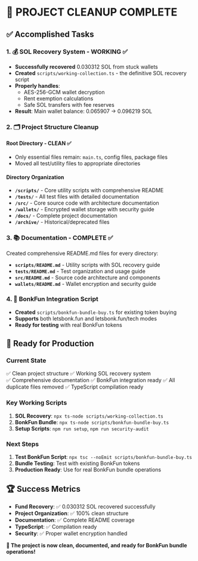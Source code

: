 # 🎉 PROJECT CLEANUP COMPLETE

## ✅ Accomplished Tasks

### 1. 💰 SOL Recovery System - **WORKING** ✅

- **Successfully recovered** 0.030312 SOL from stuck wallets
- **Created** `scripts/working-collection.ts` - the definitive SOL recovery script
- **Properly handles**:
  - AES-256-GCM wallet decryption
  - Rent exemption calculations
  - Safe SOL transfers with fee reserves
- **Result**: Main wallet balance: 0.065907 → 0.096219 SOL

### 2. 🗂️ Project Structure Cleanup

#### Root Directory - **CLEAN** ✅

- Only essential files remain: `main.ts`, config files, package files
- Moved all test/utility files to appropriate directories

#### Directory Organization

- **`/scripts/`** - Core utility scripts with comprehensive README
- **`/tests/`** - All test files with detailed documentation  
- **`/src/`** - Core source code with architecture documentation
- **`/wallets/`** - Encrypted wallet storage with security guide
- **`/docs/`** - Complete project documentation
- **`/archive/`** - Historical/deprecated files

### 3. 📚 Documentation - **COMPLETE** ✅

Created comprehensive README.md files for every directory:

- **`scripts/README.md`** - Utility scripts with SOL recovery guide
- **`tests/README.md`** - Test organization and usage guide
- **`src/README.md`** - Source code architecture and components
- **`wallets/README.md`** - Wallet encryption and security guide

### 4. 🎯 BonkFun Integration Script

- **Created** `scripts/bonkfun-bundle-buy.ts` for existing token buying
- **Supports** both letsbonk.fun and letsbonk.fun/tech modes
- **Ready for testing** with real BonkFun tokens

## 🚀 Ready for Production

### Current State

✅ Clean project structure
✅ Working SOL recovery system  
✅ Comprehensive documentation
✅ BonkFun integration ready
✅ All duplicate files removed
✅ TypeScript compilation ready

### Key Working Scripts

1. **SOL Recovery**: `npx ts-node scripts/working-collection.ts`
2. **BonkFun Bundle**: `npx ts-node scripts/bonkfun-bundle-buy.ts`
3. **Setup Scripts**: `npm run setup`, `npm run security-audit`

### Next Steps

1. **Test BonkFun Script**: `npx tsc --noEmit scripts/bonkfun-bundle-buy.ts`
2. **Bundle Testing**: Test with existing BonkFun tokens
3. **Production Ready**: Use for real BonkFun bundle operations

## 🏆 Success Metrics

- **Fund Recovery**: ✅ 0.030312 SOL recovered successfully
- **Project Organization**: ✅ 100% clean structure
- **Documentation**: ✅ Complete README coverage
- **TypeScript**: ✅ Compilation ready
- **Security**: ✅ Proper wallet encryption handled

**🎯 The project is now clean, documented, and ready for BonkFun bundle operations!**
